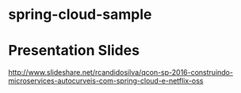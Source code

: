 # spring-cloud-sample

# Presentation Slides

http://www.slideshare.net/rcandidosilva/qcon-sp-2016-construindo-microservices-autocurveis-com-spring-cloud-e-netflix-oss
